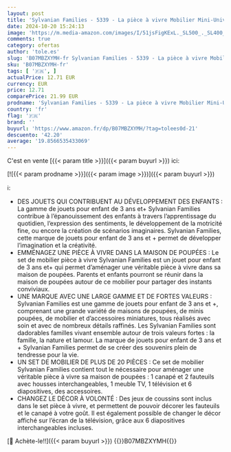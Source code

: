 ```yaml
---
layout: post
title: 'Sylvanian Families - 5339 - La pièce à vivre Mobilier Mini-Univers  de 3 Ans Multicolore'
date: 2024-10-20 15:24:13
image: 'https://m.media-amazon.com/images/I/51jsFigKExL._SL500_._SL400_.jpg'
comments: true
category: ofertas
author: 'tole.es'
slug: 'B07MBZXYMH-fr Sylvanian Families - 5339 - La pièce à vivre Mobilier...'
sku: 'B07MBZXYMH-fr'
tags: [ '🇫🇷', ]
actualPrice: 12.71 EUR
currency: EUR
price: 12.71
comparePrice: 21.99 EUR
prodname: 'Sylvanian Families - 5339 - La pièce à vivre Mobilier Mini-Univers  de 3 Ans Multicolore'
country: 'fr'
flag: '🇫🇷'
brand: ''
buyurl: 'https://www.amazon.fr/dp/B07MBZXYMH/?tag=tolees0d-21'
descuento: '42.20'
average: '19.8566535433069'
---
```


C'est en vente [{{< param title >}}]({{< param buyurl >}}) ici:

[![{{< param prodname >}}]({{< param image >}})]({{< param buyurl >}})

ℹ️:

- DES JOUETS QUI CONTRIBUENT AU DÉVELOPPEMENT DES ENFANTS : La gamme de jouets pour enfant de 3 ans et+ Sylvanian Families contribue à l’épanouissement des enfants à travers l’apprentissage du quotidien, l’expression des sentiments, le développement de la motricité fine, ou encore la création de scénarios imaginaires. Sylvanian Families, cette marque de jouets pour enfant de 3 ans et + permet de développer l’imagination et la créativité.
- EMMÉNAGEZ UNE PIÈCE À VIVRE DANS LA MAISON DE POUPÉES : Le set de mobilier pièce à vivre Sylvanian Families est un jouet pour enfant de 3 ans et+ qui permet d’aménager une véritable pièce à vivre dans sa maison de poupées. Parents et enfants pourront se réunir dans la maison de poupées autour de ce mobilier pour partager des instants conviviaux.
- UNE MARQUE AVEC UNE LARGE GAMME ET DE FORTES VALEURS : Sylvanian Families est une gamme de jouets pour enfant de 3 ans et +, comprenant une grande variété de maisons de poupées, de minis poupées, de mobilier et d’accessoires miniatures, tous réalisés avec soin et avec de nombreux détails raffinés. Les Sylvanian Families sont dadorables familles vivant ensemble autour de trois valeurs fortes : la famille, la nature et lamour. La marque de jouets pour enfant de 3 ans et + Sylvanian Families permet de se créer des souvenirs plein de tendresse pour la vie.
- UN SET DE MOBILIER DE PLUS DE 20 PIÈCES : Ce set de mobilier Sylvanian Families contient tout le nécessaire pour aménager une véritable pièce à vivre sa maison de poupées : 1 canapé et 2 fauteuils avec housses interchangeables, 1 meuble TV, 1 télévision et 6 diapositives, des accessoires.
- CHANGEZ LE DÉCOR À VOLONTÉ : Des jeux de coussins sont inclus dans le set pièce à vivre, et permettent de pouvoir décorer les fauteuils et le canapé à votre goût. Il est également possible de changer le décor affiché sur l’écran de la télévision, grâce aux 6 diapositives interchangeables incluses.

[🛒 Achète-le!!]({{< param buyurl >}})
{{<world>}}B07MBZXYMH{{</world>}}

